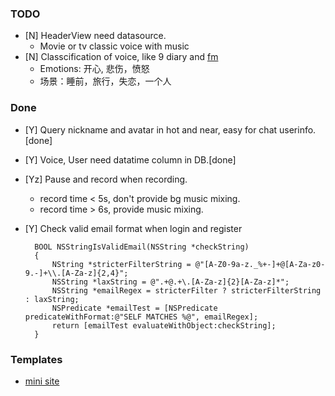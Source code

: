 ### TODO
- [N] HeaderView need datasource.
    - Movie or tv classic voice with music
- [N] Classcification of voice, like 9 diary and [fm](http://fm.xinli001.com/99388908)
    - Emotions: 开心, 悲伤，愤怒
    - 场景：睡前，旅行，失恋，一个人

### Done
- [Y] Query nickname and avatar in hot and near, easy for chat userinfo.[done]
- [Y] Voice, User need datatime column in DB.[done]
- [Yz] Pause and record when recording.
    - record time < 5s, don't provide bg music mixing.
    - record time > 6s, provide music mixing.
- [Y] Check valid email format when login and register

        BOOL NSStringIsValidEmail(NSString *checkString)  
        {  
            NString *stricterFilterString = @"[A-Z0-9a-z._%+-]+@[A-Za-z0-9.-]+\\.[A-Za-z]{2,4}";  
            NSString *laxString = @".+@.+\.[A-Za-z]{2}[A-Za-z]*";  
            NSString *emailRegex = stricterFilter ? stricterFilterString : laxString;  
            NSPredicate *emailTest = [NSPredicate predicateWithFormat:@"SELF MATCHES %@", emailRegex];  
            return [emailTest evaluateWithObject:checkString];  
        }

### Templates
- [mini site](http://minimalexhibit.com/)
